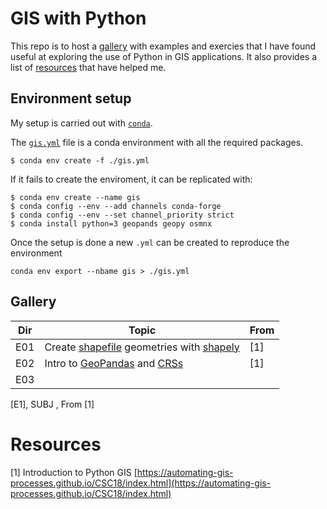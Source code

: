 # GIS with Python
This repo is to host a [gallery](#Gallery) with examples and exercies that I have found useful at exploring the use of Python in GIS applications.
It also provides a list of [resources](#Resources) that have helped me.

## Environment setup
My setup is carried out with [`conda`](https://docs.conda.io/en/latest/).

The [`gis.yml`](gis.yml) file is a conda environment with all the required packages.
```
$ conda env create -f ./gis.yml
```

If it fails to create the enviroment, it can be replicated with:
```
$ conda env create --name gis
$ conda config --env --add channels conda-forge
$ conda config --env --set channel_priority strict
$ conda install python=3 geopands geopy osmnx
```

Once the setup is done a new `.yml` can be created to reproduce the environment
```
conda env export --nbame gis > ./gis.yml
```

## Gallery
| Dir | Topic  | From  |
|---|---|---|
| E01 | Create [shapefile](https://en.wikipedia.org/wiki/Shapefile) geometries with [shapely](https://pypi.org/project/Shapely/) | [1]|
| E02  | Intro to [GeoPandas](https://geopandas.org/en/stable/) and [CRSs](https://en.wikipedia.org/wiki/Spatial_reference_system)   | [1]  |
| E03  |   |   |

 [E1],  SUBJ , From [1]


# Resources  
[1] Introduction to Python GIS [https://automating-gis-processes.github.io/CSC18/index.html](https://automating-gis-processes.github.io/CSC18/index.html)
